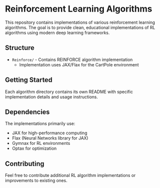 # Reinforcement Learning Algorithms

This repository contains implementations of various reinforcement learning algorithms. The goal is to provide clean, educational implementations of RL algorithms using modern deep learning frameworks.

## Structure

- `Reinforce/` - Contains REINFORCE algorithm implementation
  - Implementation uses JAX/Flax for the CartPole environment

## Getting Started

Each algorithm directory contains its own README with specific implementation details and usage instructions.

## Dependencies

The implementations primarily use:
- JAX for high-performance computing
- Flax (Neural Networks library for JAX)
- Gymnax for RL environments
- Optax for optimization

## Contributing

Feel free to contribute additional RL algorithm implementations or improvements to existing ones.

